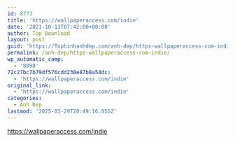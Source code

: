 ```yaml
---
id: 8773
title: 'https://wallpaperaccess.com/indie'
date: '2021-10-13T07:42:00+00:00'
author: Top Download
layout: post
guid: 'https://Tophinhanhdep.com/anh-dep/https-wallpaperaccess-com-indie/'
permalink: /anh-dep/https-wallpaperaccess-com-indie/
wp_automatic_camp:
  - '8098'
72c27bc7b79df576cdd230e87b8a54dc:
  - 'https://wallpaperaccess.com/indie'
original_link:
  - 'https://wallpaperaccess.com/indie'
categories:
  - Ảnh Đẹp
lastmod: '2025-03-29T20:49:16.855Z'
---
```

https://wallpaperaccess.com/indie
